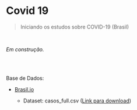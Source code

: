 # Covid 19
 

  > Iniciando os estudos sobre COVID-19 (Brasil)
  
  <br>

  _Em construção._
  
<br><br>

Base de Dados:

- [Brasil.io](https://brasil.io/dataset/covid19/)

  - Dataset: casos_full.csv ([Link para download](https://data.brasil.io/dataset/covid19/caso_full.csv.gz))

